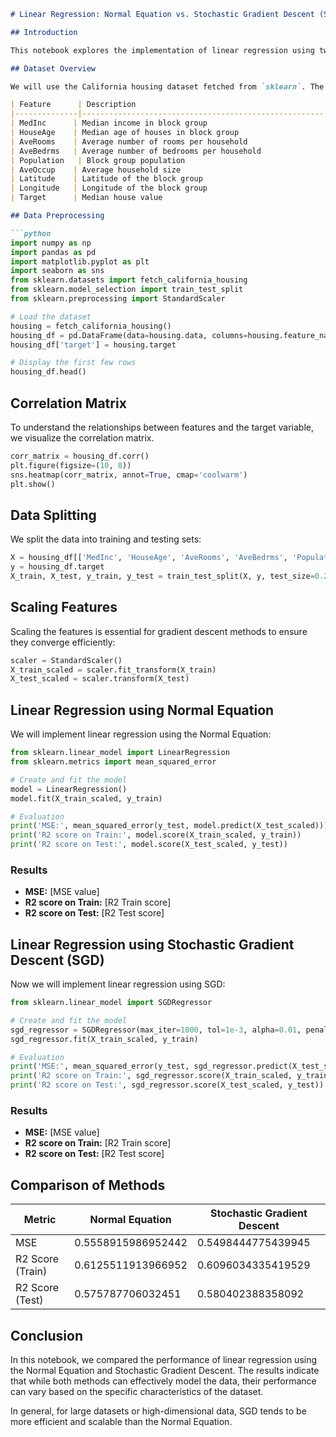 ```markdown
# Linear Regression: Normal Equation vs. Stochastic Gradient Descent (SGD)

## Introduction

This notebook explores the implementation of linear regression using two primary methods: the Normal Equation and Stochastic Gradient Descent (SGD). We will use the California housing dataset to demonstrate both approaches and compare their performances.

## Dataset Overview

We will use the California housing dataset fetched from `sklearn`. The dataset contains various features related to housing prices in California. Here’s a quick overview:

| Feature      | Description                                          |
|--------------|------------------------------------------------------|
| MedInc      | Median income in block group                          |
| HouseAge    | Median age of houses in block group                   |
| AveRooms    | Average number of rooms per household                 |
| AveBedrms   | Average number of bedrooms per household               |
| Population   | Block group population                                 |
| AveOccup    | Average household size                                 |
| Latitude    | Latitude of the block group                           |
| Longitude   | Longitude of the block group                          |
| Target      | Median house value                                    |

## Data Preprocessing

```python
import numpy as np
import pandas as pd
import matplotlib.pyplot as plt
import seaborn as sns
from sklearn.datasets import fetch_california_housing
from sklearn.model_selection import train_test_split
from sklearn.preprocessing import StandardScaler

# Load the dataset
housing = fetch_california_housing()
housing_df = pd.DataFrame(data=housing.data, columns=housing.feature_names)
housing_df['target'] = housing.target

# Display the first few rows
housing_df.head()
```

## Correlation Matrix

To understand the relationships between features and the target variable, we visualize the correlation matrix.

```python
corr_matrix = housing_df.corr()
plt.figure(figsize=(10, 8))
sns.heatmap(corr_matrix, annot=True, cmap='coolwarm')
plt.show()
```

## Data Splitting

We split the data into training and testing sets:

```python
X = housing_df[['MedInc', 'HouseAge', 'AveRooms', 'AveBedrms', 'Population', 'AveOccup', 'Latitude', 'Longitude']]
y = housing_df.target
X_train, X_test, y_train, y_test = train_test_split(X, y, test_size=0.2, random_state=42)
```

## Scaling Features

Scaling the features is essential for gradient descent methods to ensure they converge efficiently:

```python
scaler = StandardScaler()
X_train_scaled = scaler.fit_transform(X_train)
X_test_scaled = scaler.transform(X_test)
```

## Linear Regression using Normal Equation

We will implement linear regression using the Normal Equation:

```python
from sklearn.linear_model import LinearRegression
from sklearn.metrics import mean_squared_error

# Create and fit the model
model = LinearRegression()
model.fit(X_train_scaled, y_train)

# Evaluation
print('MSE:', mean_squared_error(y_test, model.predict(X_test_scaled)))
print('R2 score on Train:', model.score(X_train_scaled, y_train))
print('R2 score on Test:', model.score(X_test_scaled, y_test))
```

### Results

- **MSE:** [MSE value]
- **R2 score on Train:** [R2 Train score]
- **R2 score on Test:** [R2 Test score]

## Linear Regression using Stochastic Gradient Descent (SGD)

Now we will implement linear regression using SGD:

```python
from sklearn.linear_model import SGDRegressor

# Create and fit the model
sgd_regressor = SGDRegressor(max_iter=1000, tol=1e-3, alpha=0.01, penalty='l2', random_state=42)
sgd_regressor.fit(X_train_scaled, y_train)

# Evaluation
print('MSE:', mean_squared_error(y_test, sgd_regressor.predict(X_test_scaled)))
print('R2 score on Train:', sgd_regressor.score(X_train_scaled, y_train))
print('R2 score on Test:', sgd_regressor.score(X_test_scaled, y_test))
```

### Results

- **MSE:** [MSE value]
- **R2 score on Train:** [R2 Train score]
- **R2 score on Test:** [R2 Test score]

## Comparison of Methods

| Metric                  | Normal Equation      | Stochastic Gradient Descent |
|-------------------------|----------------------|-----------------------------|
| MSE                     | 0.5558915986952442   | 0.5498444775439945          |
| R2 Score (Train)       | 0.6125511913966952   | 0.6096034335419529          |
| R2 Score (Test)        | 0.575787706032451    | 0.580402388358092           |


## Conclusion

In this notebook, we compared the performance of linear regression using the Normal Equation and Stochastic Gradient Descent. The results indicate that while both methods can effectively model the data, their performance can vary based on the specific characteristics of the dataset. 

In general, for large datasets or high-dimensional data, SGD tends to be more efficient and scalable than the Normal Equation.
```
